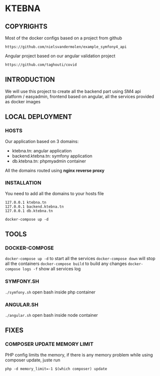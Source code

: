 # KTEBNA

## COPYRIGHTS

Most of the docker configs based on a project from github

```https://github.com/nielsvandermolen/example_symfony4_api```

Angular project based on our angular validation project

```https://github.com/taghouti/covid```

## INTRODUCTION

We will use this project to create all the backend part using SM4 api platform / easyadmin, 
frontend based on angular, 
all the services provided as docker images

## LOCAL DEPLOYMENT

### HOSTS

Our application based on 3 domains:

* ktebna.tn: angular application
* backend.ktebna.tn: symfony application
* db.ktebna.tn: phpmyadmin container

All the domains routed using **nginx reverse proxy**

### INSTALLATION

You need to add all the domains to your hosts file

```
127.0.0.1 ktebna.tn
127.0.0.1 backend.ktebna.tn
127.0.0.1 db.ktebna.tn
```

```shell
docker-compose up -d
```

## TOOLS

### DOCKER-COMPOSE

```docker-compose up -d``` to start all the services
```docker-compose down``` will stop all the containers
```docker-compose build``` to build any changes
```docker-compose logs -f``` show all services log

### SYMFONY.SH

```./symfony.sh``` open bash inside php container

### ANGULAR.SH

```./angular.sh``` open bash inside node container

## FIXES

### COMPOSER UPDATE MEMORY LIMIT

PHP config limits the memory, if there is any memory problem while using composer update, juste run

```php -d memory_limit=-1 $(which composer) update```